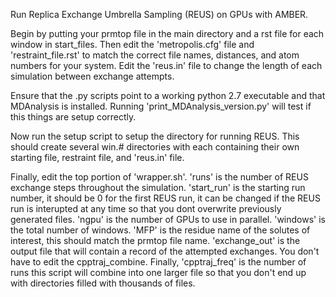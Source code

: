 Run Replica Exchange Umbrella Sampling (REUS) on GPUs with AMBER.

Begin by putting your prmtop file in the main directory and a rst file for each window in start_files. Then edit the 'metropolis.cfg' file and 'restraint_file.rst' to match the correct file names, distances, and atom numbers for your system. Edit the 'reus.in' file to change the length of each simulation between exchange attempts.

Ensure that the .py scripts point to a working python 2.7 executable and that MDAnalysis is installed. Running 'print_MDAnalysis_version.py' will test if this things are setup correctly.

Now run the setup script to setup the directory for running REUS. This should create several win.# directories with each containing their own starting file, restraint file, and 'reus.in' file.

Finally, edit the top portion of 'wrapper.sh'. 'runs' is the number of REUS exchange steps throughout the simulation. 'start_run' is the starting run number, it should be 0 for the first REUS run, it can be changed if the REUS run is interupted at any time so that you dont overwrite previously generated files. 'ngpu' is the number of GPUs to use in parallel. 'windows' is the total number of windows. 'MFP' is the residue name of the solutes of interest, this should match the prmtop file name. 'exchange_out' is the output file that will contain a record of the attempted exchanges. You don't have to edit the cpptraj_combine. Finally, 'cpptraj_freq' is the number of runs this script will combine into one larger file so that you don't end up with directories filled with thousands of files.
